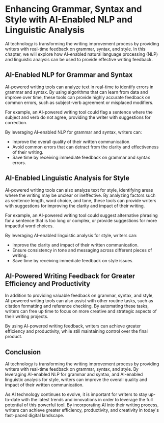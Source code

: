 Enhancing Grammar, Syntax and Style with AI-Enabled NLP and Linguistic Analysis
========================================================================================================================================

AI technology is transforming the writing improvement process by providing writers with real-time feedback on grammar, syntax, and style. In this chapter, we will explore how AI-enabled natural language processing (NLP) and linguistic analysis can be used to provide effective writing feedback.

AI-Enabled NLP for Grammar and Syntax
-------------------------------------

AI-powered writing tools can analyze text in real-time to identify errors in grammar and syntax. By using algorithms that can learn from data and improve over time, these tools can provide highly accurate feedback on common errors, such as subject-verb agreement or misplaced modifiers.

For example, an AI-powered writing tool could flag a sentence where the subject and verb do not agree, providing the writer with suggestions for correction.

By leveraging AI-enabled NLP for grammar and syntax, writers can:

* Improve the overall quality of their written communication.
* Avoid common errors that can detract from the clarity and effectiveness of their writing.
* Save time by receiving immediate feedback on grammar and syntax errors.

AI-Enabled Linguistic Analysis for Style
----------------------------------------

AI-powered writing tools can also analyze text for style, identifying areas where the writing may be unclear or ineffective. By analyzing factors such as sentence length, word choice, and tone, these tools can provide writers with suggestions for improving the clarity and impact of their writing.

For example, an AI-powered writing tool could suggest alternative phrasing for a sentence that is too long or complex, or provide suggestions for more impactful word choices.

By leveraging AI-enabled linguistic analysis for style, writers can:

* Improve the clarity and impact of their written communication.
* Ensure consistency in tone and messaging across different pieces of writing.
* Save time by receiving immediate feedback on style issues.

AI-Powered Writing Feedback for Greater Efficiency and Productivity
-------------------------------------------------------------------

In addition to providing valuable feedback on grammar, syntax, and style, AI-powered writing tools can also assist with other routine tasks, such as citation formatting and reference checking. By automating these tasks, writers can free up time to focus on more creative and strategic aspects of their writing projects.

By using AI-powered writing feedback, writers can achieve greater efficiency and productivity, while still maintaining control over the final product.

Conclusion
----------

AI technology is transforming the writing improvement process by providing writers with real-time feedback on grammar, syntax, and style. By leveraging AI-enabled NLP for grammar and syntax, and AI-enabled linguistic analysis for style, writers can improve the overall quality and impact of their written communication.

As AI technology continues to evolve, it is important for writers to stay up-to-date with the latest trends and innovations in order to leverage the full potential of this powerful tool. By incorporating AI into their writing process, writers can achieve greater efficiency, productivity, and creativity in today's fast-paced digital landscape.
